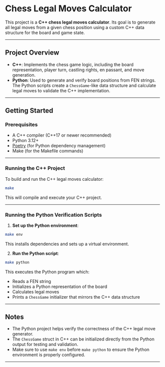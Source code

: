 # Chess Legal Moves Calculator

This project is a **C++ chess legal moves calculator**. Its goal is to generate all legal moves from a given chess position using a custom C++ data structure for the board and game state.

---

## Project Overview

- **C++**: Implements the chess game logic, including the board representation, player turn, castling rights, en passant, and move generation.
- **Python**: Used to generate and verify board positions from FEN strings. The Python scripts create a `ChessGame`-like data structure and calculate legal moves to validate the C++ implementation.

---

## Getting Started

### Prerequisites

- A C++ compiler (C++17 or newer recommended)
- Python 3.12+
- [Poetry](https://python-poetry.org/) (for Python dependency management)
- Make (for the Makefile commands)

---

### Running the C++ Project

To build and run the C++ legal moves calculator:

```bash
make
```

This will compile and execute your C++ project.

---

### Running the Python Verification Scripts

1. **Set up the Python environment**:

```bash
make env
```

This installs dependencies and sets up a virtual environment.

2. **Run the Python script**:

```bash
make python
```

This executes the Python program which:

- Reads a FEN string
- Initializes a Python representation of the board
- Calculates legal moves
- Prints a `ChessGame` initializer that mirrors the C++ data structure

---

## Notes

- The Python project helps verify the correctness of the C++ legal move generator.
- The `ChessGame` struct in C++ can be initialized directly from the Python output for testing and validation.
- Make sure to use `make env` before `make python` to ensure the Python environment is properly configured.

---
